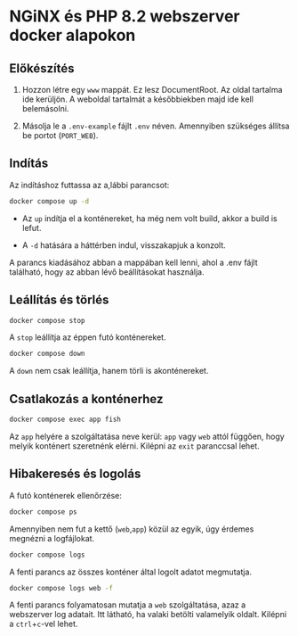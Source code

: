# NGiNX és PHP 8.2 webszerver docker alapokon

## Előkészítés

1. Hozzon létre egy `www` mappát. Ez lesz DocumentRoot. Az oldal tartalma ide kerüljön.
A weboldal tartalmát a későbbiekben majd ide kell belemásolni.

2. Másolja le a `.env-example` fájlt `.env` néven. Amennyiben szükséges állítsa be portot (`PORT_WEB`).

## Indítás

Az indításhoz futtassa az a,lábbi parancsot:

```bash
docker compose up -d
```

 - Az `up` indítja el a konténereket, ha még nem volt build, akkor a build is lefut.

 - A `-d` hatására a háttérben indul, visszakapjuk a konzolt.

A parancs kiadásához abban a mappában kell lenni, ahol a .env fájlt található, hogy az abban lévő beállításokat használja.

## Leállítás és törlés


```bash
docker compose stop
```

A `stop` leállítja az éppen futó konténereket.

```bash
docker compose down
```

A `down` nem csak leállítja, hanem törli is  akonténereket.

## Csatlakozás a konténerhez

```bash
docker compose exec app fish
```

Az `app` helyére a szolgáltatása neve kerül: `app` vagy `web` attól függően, hogy melyik konténert szeretnénk elérni.
Kilépni az `exit` paranccsal lehet.

## Hibakeresés és logolás

A futó konténerek ellenőrzése:

```bash
docker compose ps
```

Amennyiben nem fut a kettő (`web`,`app`) közül az egyik, úgy érdemes megnézni a logfájlokat.

```bash
docker compose logs
```

A fenti parancs az összes konténer által logolt adatot megmutatja.

```bash
docker compose logs web -f
```

A fenti parancs folyamatosan mutatja a `web` szolgáltatása, azaz a webszerver log adatait.
Itt látható, ha valaki betölti valamelyik oldalt.
Kilépni a `ctrl`+`c`-vel lehet.